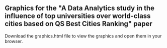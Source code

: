## Graphics for the "A Data Analytics study in the influence of top universities over world-class cities based on QS Best Cities Ranking" paper

Download the graphics.html file to view the graphics and open them in your browser.

